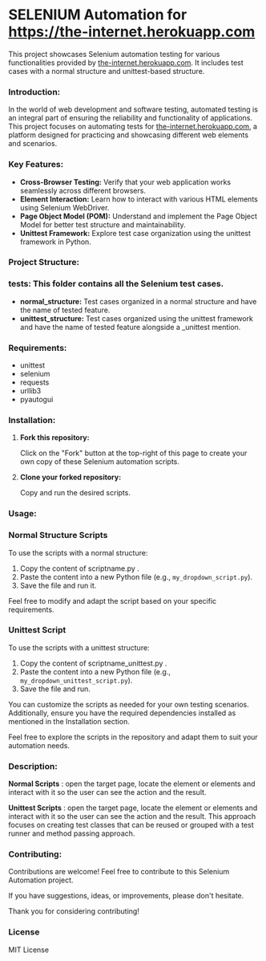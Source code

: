 # SELENIUM Automation for https://the-internet.herokuapp.com

This project showcases Selenium automation testing for various functionalities provided by [the-internet.herokuapp.com](https://the-internet.herokuapp.com). It includes test cases with a normal structure and unittest-based structure.


### Introduction:

In the world of web development and software testing, automated testing is an integral part of ensuring the reliability and functionality of applications. This project focuses on automating tests for [the-internet.herokuapp.com](https://the-internet.herokuapp.com), a platform designed for practicing and showcasing different web elements and scenarios.

### Key Features:

- **Cross-Browser Testing:** Verify that your web application works seamlessly across different browsers.
- **Element Interaction:** Learn how to interact with various HTML elements using Selenium WebDriver.
- **Page Object Model (POM):** Understand and implement the Page Object Model for better test structure and maintainability.
- **Unittest Framework:** Explore test case organization using the unittest framework in Python.

### Project Structure:

### tests: This folder contains all the Selenium test cases.
- **normal_structure:** Test cases organized in a normal structure and have the name of tested feature.
- **unittest_structure:** Test cases organized using the unittest framework and have the name of tested feature alongside a _unittest mention.

### Requirements:

- unittest
- selenium
- requests
- urllib3
- pyautogui

### Installation:

1. **Fork this repository:**
   
   Click on the "Fork" button at the top-right of this page to create your own copy of these Selenium automation scripts.

2. **Clone your forked repository:**

   Copy and run the desired scripts.

### Usage:


### Normal Structure Scripts

To use the scripts with a normal structure:

1. Copy the content of scriptname.py .
2. Paste the content into a new Python file (e.g., `my_dropdown_script.py`).
3. Save the file and run it.

Feel free to modify and adapt the script based on your specific requirements.

### Unittest Script

To use the scripts with a unittest structure:

1. Copy the content of scriptname_unittest.py .
2. Paste the content into a new Python file (e.g., `my_dropdown_unittest_script.py`).
3. Save the file and run.

You can customize the scripts as needed for your own testing scenarios. Additionally, ensure you have the required dependencies installed as mentioned in the Installation section.

Feel free to explore the scripts in the repository and adapt them to suit your automation needs.

### Description:

**Normal Scripts** : open the target page, locate the element or elements and interact with it so the user can see the action and the result.

**Unittest Scripts** : open the target page, locate the element or elements and interact with it so the user can see the action and the result. This approach focuses on creating test classes that can be reused or grouped with a test runner and method passing approach.


### Contributing:

Contributions are welcome! Feel free to contribute to this Selenium Automation project.

If you have suggestions, ideas, or improvements, please don't hesitate.

Thank you for considering contributing!

### License ###

MIT License
